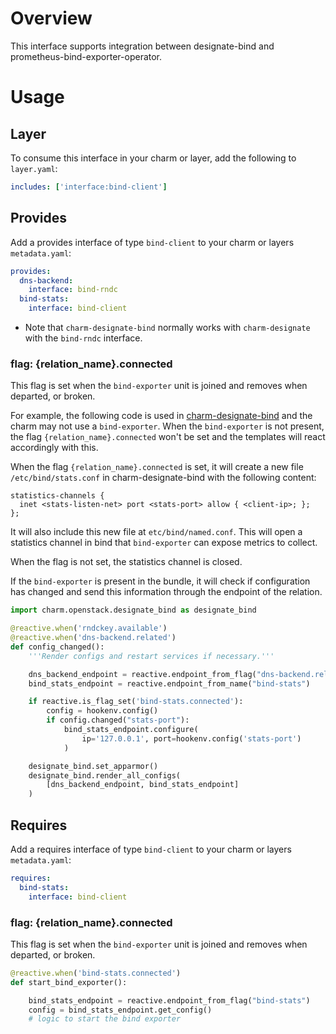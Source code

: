 # Overview

This interface supports integration between designate-bind and prometheus-bind-exporter-operator.

# Usage

## Layer
To consume this interface in your charm or layer, add the following to `layer.yaml`:

```yaml
includes: ['interface:bind-client']
```

## Provides

Add a provides interface of type `bind-client` to your charm or layers
`metadata.yaml`:

```yaml
provides:
  dns-backend:
    interface: bind-rndc
  bind-stats:
    interface: bind-client
```

* Note that `charm-designate-bind` normally works with `charm-designate` with the `bind-rndc` interface.

### flag: {relation_name}.connected

This flag is set when the `bind-exporter` unit is joined and removes when departed, or broken.

For example, the following code is used in [charm-designate-bind](https://opendev.org/openstack/charm-designate-bind) and the charm may not use a `bind-exporter`. When the `bind-exporter` is not present, the flag `{relation_name}.connected` won't be set and the templates will react accordingly with this.

When the flag `{relation_name}.connected` is set, it will create a new file `/etc/bind/stats.conf` in charm-designate-bind with the following content:
```
statistics-channels {
  inet <stats-listen-net> port <stats-port> allow { <client-ip>; };
};
```
It will also include this new file at `etc/bind/named.conf`. This will open a statistics channel in bind that `bind-exporter`
can expose metrics to collect.

When the flag is not set, the statistics channel is closed.

If the `bind-exporter` is present in the bundle, it will check if configuration has changed and send this information through the endpoint of the relation.

```python
import charm.openstack.designate_bind as designate_bind

@reactive.when('rndckey.available')
@reactive.when('dns-backend.related')
def config_changed():
    '''Render configs and restart services if necessary.'''

    dns_backend_endpoint = reactive.endpoint_from_flag("dns-backend.related")
    bind_stats_endpoint = reactive.endpoint_from_name("bind-stats")

    if reactive.is_flag_set('bind-stats.connected'):
        config = hookenv.config()
        if config.changed("stats-port"):
            bind_stats_endpoint.configure(
                ip='127.0.0.1', port=hookenv.config('stats-port')
            )

    designate_bind.set_apparmor()
    designate_bind.render_all_configs(
        [dns_backend_endpoint, bind_stats_endpoint]
    )
```

## Requires

Add a requires interface of type `bind-client` to your charm or layers
`metadata.yaml`:

```yaml
requires:
  bind-stats:
    interface: bind-client
```

### flag: {relation_name}.connected
This flag is set when the `bind-exporter` unit is joined and removes when departed, or broken.

```python
@reactive.when('bind-stats.connected')
def start_bind_exporter():

    bind_stats_endpoint = reactive.endpoint_from_flag("bind-stats")
    config = bind_stats_endpoint.get_config()
    # logic to start the bind exporter
```
